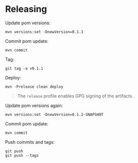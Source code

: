 # Releasing

Update pom versions:
```
mvn versions:set -DnewVersion=0.1.1
```

Commit pom update:
```
mvn commit
```

Tag:
```
git tag -a v0.1.1
```

Deploy:
```
mvn -Prelease clean deploy
```

> The `release` profile enables GPG signing of the artifacts.

Update pom versions again:
```
mvn versions:set -DnewVersion=0.1.2-SNAPSHOT
```

Commit pom update:
```
mvn commit
```

Push commits and tags:
```
git push
git push --tags
```
